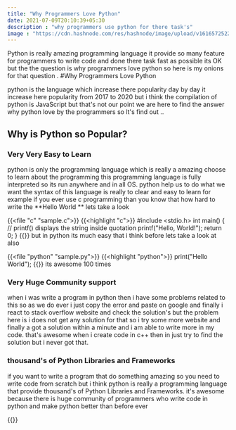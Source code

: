 ```yaml
---
title: "Why Programmers Love Python"
date: 2021-07-09T20:10:39+05:30
description : "why programmers use python for there task's"
image : "https://cdn.hashnode.com/res/hashnode/image/upload/v1616572522088/GAq33CGL_.png?w=1600&h=840&fit=crop&crop=entropy&auto=compress"
---
```


Python is really amazing programming language it provide so many feature for programmers to write code and done there task fast as possible its OK but the the question is why programmers love python
so here is my onions for that question .
#Why Programmers Love Python

python is the language which increase there popularity day by day it increase here popularity from 2017 to 2020 but i think the compilation of python is JavaScript but that's not our point we are here to find the answer why python love by the programmers so lt's find out ..

## Why is Python so Popular?

### Very Very Easy to Learn
python is only the programming language which is really a amazing choose to learn  about the programming this programming language is fully interpreted so its run anywhere and in all OS.
python help us to do what we want the syntax of this language is really to clear and easy to learn for example if you ever use c programming than you know that how hard to write the **Hello World
** lets take a look

{{<file "c" "sample.c">}}
{{<highlight "c">}}
#include <stdio.h>
int main() {
   // printf() displays the string inside quotation
   printf("Hello, World!");
   return 0;
}
{{</highlight>}}
but in python its much easy that i think before lets take a look at also

{{<file "python" "sample.py">}}
{{<highlight "python">}}
print("Hello World");
{{</highlight>}}
its awesome 100 times

### Very Huge Community support
when i was write a program in python then i have some problems related to this so as we do ever i just copy the error and paste on google and finally i react to stack overflow website and check the solution's but the problem here is i does not get any solution for that so i try some more website and finally a got a solution within a minute and i am able to write more in my code. that's awesome when i create code in c++ then in just try to find the solution but i never got that.

###  thousand's of Python Libraries and Frameworks
if you want to write a program that do something amazing so you need to write code from scratch but i think python is really a programming language that provide thousand's of Python Libraries and Frameworks. it's awesome because there is huge community of programmers who write code in python and make python better than before ever 

{{<blog-post-ad>}}
